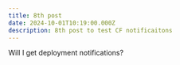 ```yaml
---
title: 8th post
date: 2024-10-01T10:19:00.000Z
description: 8th post to test CF notificaitons
---
```

Will I get deployment notifications?
